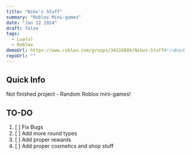 ```yaml
---
title: "Niko's Stuff"
summary: "Roblox Mini-games"
date: "Jan 12 2024"
draft: false
tags:
  - Lua(u)
  - Roblox
demoUrl: https://www.roblox.com/groups/34110884/Nikos-Stuff#!/about
repoUrl: ""
---
```


## Quick Info
Not finished project - Random Roblox mini-games!

## TO-DO
1. [ ] Fix Bugs
2. [ ] Add more round types
3. [ ] Add proper rewards
4. [ ] Add proper cosmetics and shop stuff
